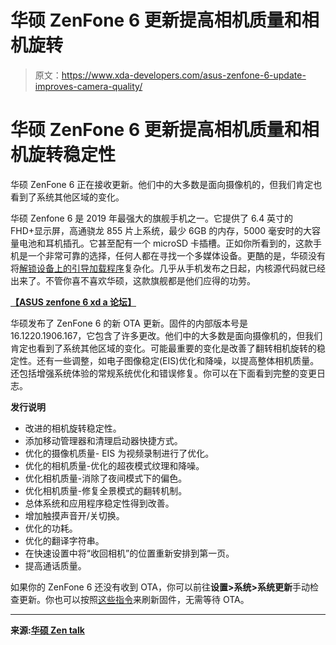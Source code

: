 # 华硕 ZenFone 6 更新提高相机质量和相机旋转

> 原文：<https://www.xda-developers.com/asus-zenfone-6-update-improves-camera-quality/>

# 华硕 ZenFone 6 更新提高相机质量和相机旋转稳定性

华硕 ZenFone 6 正在接收更新。他们中的大多数是面向摄像机的，但我们肯定也看到了系统其他区域的变化。

华硕 Zenfone 6 是 2019 年最强大的旗舰手机之一。它提供了 6.4 英寸的 FHD+显示屏，高通骁龙 855 片上系统，最少 6GB 的内存，5000 毫安时的大容量电池和耳机插孔。它甚至配有一个 microSD 卡插槽。正如你所看到的，这款手机是一个非常可靠的选择，任何人都在寻找一个多媒体设备。更酷的是，华硕没有将[解锁设备上的引导加载程序](https://www.xda-developers.com/asus-zenfone-6-bootloader-unlock-tool-kernel-source-code/)复杂化。几乎从手机发布之日起，内核源代码就已经出来了。不管你喜不喜欢华硕，这款旗舰都是他们应得的功劳。

**[【ASUS zenfone 6 xd a 论坛】](https://forum.xda-developers.com/zenfone-6-2019)**

华硕发布了 ZenFone 6 的新 OTA 更新。固件的内部版本号是 16.1220.1906.167，它包含了许多更改。他们中的大多数是面向摄像机的，但我们肯定也看到了系统其他区域的变化。可能最重要的变化是改善了翻转相机旋转的稳定性。还有一些调整，如电子图像稳定(EIS)优化和降噪，以提高整体相机质量。还包括增强系统体验的常规系统优化和错误修复。你可以在下面看到完整的变更日志。

**发行说明**

*   改进的相机旋转稳定性。
*   添加移动管理器和清理启动器快捷方式。
*   优化的摄像机质量- EIS 为视频录制进行了优化。
*   优化的相机质量-优化的超夜模式纹理和降噪。
*   优化相机质量-消除了夜间模式下的偏色。
*   优化相机质量-修复全景模式的翻转机制。
*   总体系统和应用程序稳定性得到改善。
*   增加触摸声音开/关切换。
*   优化的功耗。
*   优化的翻译字符串。
*   在快速设置中将“收回相机”的位置重新安排到第一页。
*   提高通话质量。

如果你的 ZenFone 6 还没有收到 OTA，你可以前往**设置>系统>系统更新**手动检查更新。你也可以按照[这些指令](https://www.asus.com/zentalk/thread-1158-1-1.html)来刷新固件，无需等待 OTA。

* * *

**来源:[华硕 Zen talk](https://zentalk.asus.com/en/discussion/7959/190716-zenfone-6-zs630kl-ww-16-1220-1906-167)**